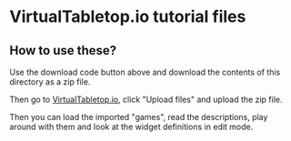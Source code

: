# VirtualTabletop.io tutorial files

## How to use these?

Use the download code button above and download the contents of this directory as a zip file.

Then go to [VirtualTabletop.io](https://virtualtabletop.io), click "Upload files" and upload the zip file.

Then you can load the imported "games", read the descriptions, play around with them and look at the widget definitions in edit mode.
